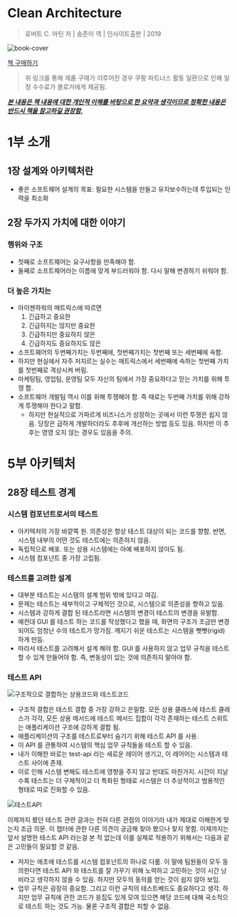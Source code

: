 # Clean Architecture

>  로버트 C. 마틴 저 | 송준이 역 | 인사이트출판 | 2019


![book-cover](https://user-images.githubusercontent.com/13076271/90978156-79333980-e586-11ea-8aa7-9dfdd4d755c7.jpg)

[책 구매하기](https://coupa.ng/bIGJRr)

>  위 링크를 통해 제품 구매가 이루어진 경우 쿠팡 파트너스 활동 일환으로 인해 일정 수수료가 블로거에게 제공됨.



***<u>본 내용은 책 내용에 대한 개인적 이해를 바탕으로 한 요약과 생각이므로 정확한 내용은 반드시 책을 참고하길 권장함.</u>***

# 1부 소개

## 1장 설계와 아키텍처란

- 좋은 소프트웨어 설계의 목표: 필요한 시스템을 만들고 유지보수하는데 투입되는 인력을 최소화

## 2장 두가지 가치에 대한 이야기

### 행위와 구조

- 첫째로 소프트웨어는 요구사항을 만족해야 함.
- 둘째로 소프트웨어라는 이름에 맞게 부드러워야 함. 다시 말해 변경하기 쉬워야 함.

### 더 높은 가치는

- 아이젠하워의 매트릭스에 따르면
  1. 긴급하고 중요한
  2. 긴급하지는 않지만 중요한
  3. 긴급하지만 중요하지 않은
  4. 긴급하지도 중요하지도 않은
- 소프트웨어의 두번째가치는 두번째에, 첫번째가치는 첫번째 또는 세번째에 속함.
- 하지만 현실에서 자주 저지르는 실수는 매트릭스에서 세번째에 속하는 첫번째 가치를 첫번째로 격상시켜 버림.
- 마케팅팀, 영업팀, 운영팀 모두 자신의 팀에서 가장 중요하다고 믿는 가치를 위해 투쟁 함.
- 소프트웨어 개발팀 역시 이를 위해 투쟁해야 함. 즉 때로는 두번째 가치를 위해 강하게 투쟁해야 한다고 말함.
  - 하지만 현실적으로 가파르게 비즈니스가 성장하는 곳에서 이런 투쟁은 쉽지 않음. 당장은 급하게 개발하더라도 추후에 개선하는 방법 등도 있음. 하지만 이 추후는 영영 오지 않는 경우도 있음을 주의.


# 5부 아키텍처
## 28장 테스트 경계
### 시스템 컴포넌트로서의 테스트
- 아키텍처의 가장 바깥쪽 원. 의존성은 항상 테스트 대상이 되는 코드를 향함. 반면, 시스템 내부의 어떤 것도 테스트에는 의존하지 않음.
- 독립적으로 배포. 또는 상용 시스템에는 아예 배포하지 않아도 됨.
- 시스템 컴포넌트 중 가장 고립됨.

### 테스트를 고려한 설계
- 대부분 테스트는 시스템의 설계 범위 밖에 있다고 여김.
- 문제는 테스트는 세부적이고 구체적인 것으로, 시스템으로 의존성을 향하고 있음.
- 시스템과 강하게 결합 된 테스트라면 시스템의 변경이 테스트의 변경을 유발함.
- 예컨대 GUI 를 테스트 하는 코드를 작성했다고 했을 때, 화면의 구조가 조금만 변경 되어도 엄청난 수의 테스트가 망가짐. 깨지기 쉬운 테스트는 시스템을 뻣뻣(rigid) 하게 만듬.
- 따라서 테스트를 고려해서 설계 해야 함. GUI 를 사용하지 않고 업무 규칙을 테스트 할 수 있게 만들어야 함. 즉, 변동성이 있는 것에 의존하지 말아야 함.

### 테스트 API
![구조적으로 결합하는 상용코드와 테스트코드](https://user-images.githubusercontent.com/13076271/66562969-b7568300-eb97-11e9-9bb6-7271e8e9c982.png)
- 구조적 결합은 테스트 결합 중 가장 강하고 은밀함. 모든 상용 클래스에 테스트 클래스가 각각, 모든 상용 메서드에 테스트 메서드 집합이 각각 존재하는 테스트 스위트는 애플리케이션 구조에 강하게 결합 됨.
- 애플리케이션의 구조를 테스트로부터 숨기기 위해 테스트 API 를 사용.
- 이 API 를 관통하여 시스템의 핵심 업무 규칙들을 테스트 할 수 있음.
- 내가 이해한 바로는 test-api 라는 새로운 레이어 생기고, 이 레어어는 시스템과 테스트 사이에 존재.
- 이로 인해 시스템 변해도 테스트에 영향을 주지 않고 반대도 마찬가지. 시간이 지날수록 테스트는 더 구체적이고 더 특화된 형태로 시스템은 더 추상적이고 범용적인 형태로 따로 진화할 수 있음.

![테스트API](https://user-images.githubusercontent.com/13076271/66562981-ba517380-eb97-11e9-9dfc-a09df356f807.png)

이제까지 봤던 테스트 관련 글과는 전혀 다른 관점의 이야기라 내가 제대로 이해한게 맞는지 조금 의문. 이 챕터에 관한 다른 의견이 궁금해 찾아 봤으나 찾지 못함.
이제까지는 앞서 설명한 테스트 API 라는걸 본 적 없는데 이를 실제로 적용하기 위해서는 다음과 같은 고민들이 필요할 것 같음.

- 저자는 애초에 테스트를 시스템 컴포넌트의 하나로 다룸. 이 말에 팀원들이 모두 동의한다면 테스트 API 와 테스트를 잘 가꾸기 위해 노력하고 고민하는 것이 시간 낭비라고 생각하지 않을 수 있음. 하지만 모두의 동의를 얻는 것이 쉽지 않아 보임.
- 업무 규칙은 굉장히 중요함. 그리고 이런 규칙의 테스트베드도 중요하다고 생각. 하지만 업무 규칙에 관한 코드가 응집도 있게 모여 있으면 해당 코드에 대해 국소적으로 테스트 하는 것도 가능. 물론 구조적 결합은 피할 수 없음.
